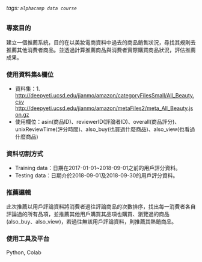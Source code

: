###### tags: `alphacamp data course`

### 專案目的
建立一個推薦系統，目的在以美妝電商資料中過去的商品銷售狀況，尋找其規則去推薦其他消費者商品。並透過計算推薦商品與消費者實際購買商品狀況，評估推薦成果。

### 使用資料集&欄位
* 資料集：1. http://deepyeti.ucsd.edu/jianmo/amazon/categoryFilesSmall/All_Beauty.csv http://deepyeti.ucsd.edu/jianmo/amazon/metaFiles2/meta_All_Beauty.json.gz
* 使用欄位：asin(商品ID)、reviewerID(評論者ID)、overall(商品評分)、unixReviewTime(評分時間)、also_buy(也買過什麼商品)、also_view(也看過什麼商品)

### 資料切割方式
* Training data：日期在2017-01-01~2018-09-01之前的用戶評分資料。
* Testing data：日期介於2018-09-01及2018-09-30的用戶評分資料。

### 推薦邏輯
此次推薦以用戶評論資料將消費者過往評論商品的次數排序，找出每一消費者各自評論過的所有品項，並推薦其他用戶購買其品項也購買、瀏覽過的商品(also_buy、also_view)，若過往無該用戶評論資料，則推薦其熱銷商品。

### 使用工具及平台
Python, Colab
